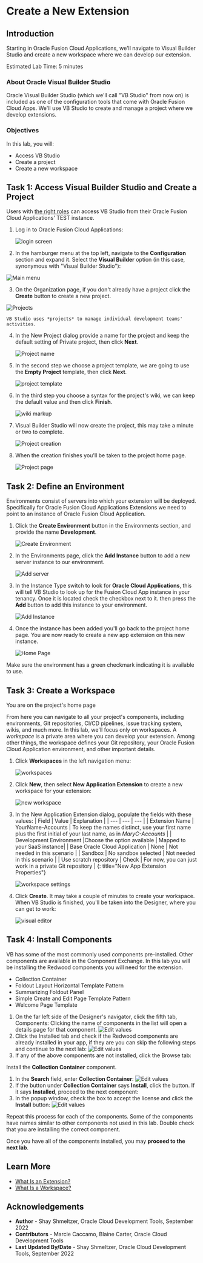 # Create a New Extension

## Introduction

Starting in Oracle Fusion Cloud Applications, we'll navigate to Visual Builder Studio and create a new workspace where we can develop our extension.

Estimated Lab Time: 5 minutes

### About Oracle Visual Builder Studio
Oracle Visual Builder Studio (which we'll call "VB Studio" from now on) is included as one of the configuration tools that come with Oracle Fusion Cloud Apps. We'll use VB Studio to create and manage a project where we develop extensions.

### Objectives

In this lab, you will:
* Access VB Studio
* Create a project
* Create a new workspace


## Task 1: Access Visual Builder Studio and Create a Project

Users with [the right roles](https://docs.oracle.com/en/cloud/paas/visual-builder/visualbuilder-administration/set-vb-studio-extend-oracle-cloud-applications.html#GUID-DF0D4F76-D26A-46B5-B8E5-68D7FDD1E475) can access VB Studio from their Oracle Fusion Cloud Applications' TEST instance.

1. Log in to Oracle Fusion Cloud Applications:

	![login screen](images/login.png)

2. In the hamburger menu at the top left, navigate to the **Configuration** section and expand it. Select the **Visual Builder** option (in this case, synonymous with "Visual Builder Studio"):

  ![Main menu](images/menu.png)

3. On the Organization page, if you don't already have a project click the **Create** button to create a new project.

  ![Projects](images/projects.png)

	VB Studio uses *projects* to manage individual development teams' activities.

4. In the New Project dialog provide a name for the project and keep the default setting of Private project, then click **Next**.

	![Project name](images/projectpage1.png)

5. In the second step we choose a project template, we are going to use the **Empty Project** template, then click **Next**.

	![project template](images/projecttemplate.png)

6. In the third step you choose a syntax for the project's wiki, we can keep the default value and then click **Finish**.

	![wiki markup](images/wikimarkup.png)

7. Visual Builder Studio will now create the project, this may take a minute or two to complete.

	![Project creation](images/projectcreation.png)

8. When the creation finishes you'll be taken to the project home page.

	![Project page](images/emptyproject.png)

## Task 2: Define an Environment

Environments consist of servers into which your extension will be deployed. Specifically for Oracle Fusion Cloud Applications Extensions we need to point to an instance of Oracle Fusion Cloud Application.

1. Click the **Create Environment** button in the Environments section, and provide the name **Development**.

	![Create Environment](images/createenvironment.png)

2. In the Environments page, click the **Add Instance** button to add a new server instance to our environment.

	![Add server](images/addserver.png)

3. In the Instance Type switch to look for **Oracle Cloud Applications**, this will tell VB Studio to look up for the Fusion Cloud App instance in your tenancy. Once it is located check the checkbox next to it. then press the **Add** button to add this instance to your environment.

	![Add Instance](images/addinstance.png)

4. Once the instance has been added you'll go back to the project home page. You are now ready to create a new app extension on this new instance.

	![Home Page](images/homepage.png)

Make sure the environment has a green checkmark indicating it is available to use.

## Task 3: Create a Workspace
You are on the project's home page

From here you can navigate to all your project's components, including environments, Git repositories, CI/CD pipelines, issue tracking system, wikis, and much more. In this lab, we'll focus only on workspaces. A *workspace* is a private area where you can develop your extension. Among other things, the workspace defines your Git repository, your Oracle Fusion Cloud Application environment, and other important details.

1. Click **Workspaces** in the left navigation menu:

	![workspaces](images/workspace.png)

2. Click **New**, then select **New Application Extension** to create a new workspace for your extension:

	![new workspace](images/newWorkspace.png)

3. In the New Application Extension dialog, populate the fields with these values:
| Field | Value | Explanation |
| --- | --- | --- |
| Extension Name | YourName-Accounts | To keep the names distinct, use your first name plus the first initial of your last name, as in *MaryC-Accounts* |
| Development Environment |Choose the option available | Mapped to your SaaS instance|
| Base Oracle Cloud Application | None | Not needed in this scenario |
| Sandbox | No sandbox selected | Not needed in this scenario |
| Use scratch repository | Check | For now, you can just work in a private Git repository |
{: title="New App Extension Properties"}

	![workspace settings](images/workspacesettings.png)

4. Click **Create**.  It may take a couple of minutes to create your workspace.  When VB Studio is finished, you'll be taken into the Designer, where you can get to work:

	![visual editor](images/results.png)

## Task 4: Install Components

VB has some of the most commonly used components pre-installed.  Other components are available in the Component Exchange.  In this lab you will be installing the Redwood components you will need for the extension.

* Collection Container
* Foldout Layout Horizontal Template Pattern
* Summarizing Foldout Panel
* Simple Create and Edit Page Template Pattern
* Welcome Page Template

1. On the far left side of the Designer's navigator, click the fifth tab, Components:
Clicking the name of components in the list will open a details page for that component.
![Edit values](images/OpenComponentsTab.png)
2. Click the Installed tab and check if the Redwood components are already installed in your app, if they are you can skip the following steps and continue to the next lab:
![Edit values](images/InstalledComponents.png)
3. If any of the above components are not installed, click the Browse tab:

Install the **Collection Container** component.
1. In the **Search** field, enter **Collection Container**:
![Edit values](images/CollectionContainerSearchResults.png)
2. If the button under **Collection Container** says **Install**, click the button.  If it says **Installed**, proceed to the next component:
3. In the popup window, check the box to accept the license and click the **Install** button:
![Edit values](images/InstallCollectionContainer.png)

Repeat this process for each of the components.  Some of the components have names similar to other components not used in this lab.  Double check that you are installing the correct component.

Once you have all of the components installed, you may **proceed to the next lab**.

## Learn More

* [What Is an Extension?](https://docs.oracle.com/en/cloud/paas/visual-builder/visualbuilder-building-appui/basics.html#GUID-A729A4FB-CD2E-48C8-BDE3-577DEE835332)
* [What Is a Workspace?](https://docs.oracle.com/en/cloud/paas/visual-builder/visualbuilder-building-appui/basics.html#GUID-8E1EF322-51B5-4411-BAAA-F2AB3796C8FB)

## Acknowledgements
* **Author** - Shay Shmeltzer, Oracle Cloud Development Tools, September 2022
* **Contributors** -  Marcie Caccamo, Blaine Carter, Oracle Cloud Development Tools
* **Last Updated By/Date** - Shay Shmeltzer, Oracle Cloud Development Tools, September 2022
